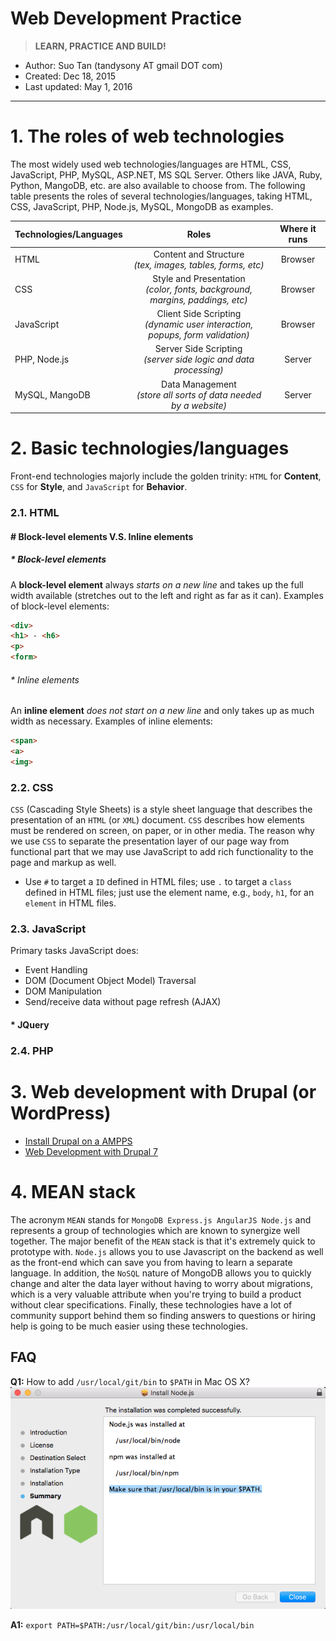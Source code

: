# Web Development Practice

 > **LEARN, PRACTICE AND BUILD!**

* Author: Suo Tan (tandysony AT gmail DOT com)
* Created: Dec 18, 2015
* Last updated: May 1, 2016

---

# 1. The roles of web technologies

The most widely used web technologies/languages are HTML, CSS, JavaScript, PHP, MySQL, ASP.NET, MS SQL Server. Others like JAVA, Ruby, Python, MangoDB, etc. are also available to choose from. The following table presents the roles of several technologies/languages, taking HTML, CSS, JavaScript, PHP, Node.js, MySQL, MongoDB as examples.

| Technologies/Languages  | Roles     | Where it runs   |
| --------------|:---------------:|:---------------:|
| HTML          | Content and Structure <br> *(tex, images, tables, forms, etc)*    | Browser   |
| CSS           | Style and Presentation<br> *(color, fonts, background, margins, paddings, etc)*     | Browser   |
| JavaScript    | Client Side Scripting <br> *(dynamic user interaction, popups, form validation)*     | Browser   |
| PHP, Node.js           | Server Side Scripting  <br> *(server side logic and data processing)*    | Server    |
| MySQL, MangoDB         | Data Management  <br> *(store all sorts of data needed by a website)*          | Server    |

# 2. Basic technologies/languages

Front-end technologies majorly include the golden trinity: `HTML` for **Content**, `CSS` for **Style**, and `JavaScript` for **Behavior**.

### 2.1. HTML
#### # Block-level elements V.S. Inline elements

##### * Block-level elements
A **block-level element** always *starts on a new line* and takes up the full width available (stretches out to the left and right as far as it can). Examples of block-level elements:

```HTML
<div>
<h1> - <h6>
<p>
<form>
```

###### * Inline elements
An **inline element** *does not start on a new line* and only takes up as much width as necessary. Examples of inline elements:

```HTML
<span>
<a>
<img>
```

### 2.2. CSS

`CSS` (Cascading Style Sheets) is a style sheet language that describes the presentation of an `HTML` (or `XML`) document. `CSS` describes how elements must be rendered on screen, on paper, or in other media. The reason why we use `CSS` to separate the presentation layer of our page way from functional part that we may use JavaScript to add rich functionality to the page and markup as well.

* Use `#` to target a `ID` defined in HTML files; use `.` to target a `class` defined in HTML files; just use the element name, e.g., `body`, `h1`, for an `element` in HTML files.

### 2.3. JavaScript

Primary tasks JavaScript does:
  * Event Handling
  * DOM (Document Object Model) Traversal
  * DOM Manipulation
  * Send/receive data without page refresh (AJAX)

#### * JQuery

### 2.4. PHP




# 3. Web development with Drupal (or WordPress)

* [Install Drupal on a AMPPS](https://github.com/Tandysony/Web-Development-Practice/blob/master/Drupal_dev_docs/Install%20Drupal%20on%20AMPPS.md)
* [Web Development with Drupal 7](https://github.com/Tandysony/Web-Development-Practice/blob/master/Drupal_dev_docs/Web%20Development%20with%20Drupal%207.md)


# 4. MEAN stack

The acronym `MEAN` stands for `MongoDB Express.js AngularJS Node.js` and represents a group of technologies which are known to synergize well together. The major benefit of the `MEAN` stack is that it's extremely quick to prototype with. `Node.js` allows you to use Javascript on the backend as well as the front-end which can save you from having to learn a separate language. In addition, the `NoSQL` nature of MongoDB allows you to quickly change and alter the data layer without having to worry about migrations, which is a very valuable attribute when you're trying to build a product without clear specifications. Finally, these technologies have a lot of community support behind them so finding answers to questions or hiring help is going to be much easier using these technologies.

## FAQ
**Q1:** How to add `/usr/local/git/bin` to `$PATH` in Mac OS X?  
![PATH](PATH_problem.png)

  **A1:** `export PATH=$PATH:/usr/local/git/bin:/usr/local/bin`
